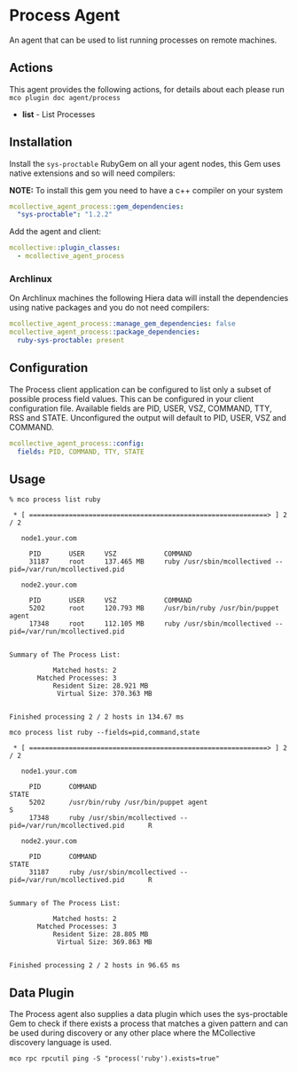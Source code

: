# Process Agent

An agent that can be used to list running processes on remote machines.

## Actions

This agent provides the following actions, for details about each please run `mco plugin doc agent/process`

 * **list** - List Processes

## Installation

Install the `sys-proctable` RubyGem on all your agent nodes, this Gem uses native extensions and so will need compilers:

**NOTE:** To install this gem you need to have a c++ compiler on your system

```yaml
mcollective_agent_process::gem_dependencies:
  "sys-proctable": "1.2.2"
```

Add the agent and client:

```yaml
mcollective::plugin_classes:
  - mcollective_agent_process
```

### Archlinux

On Archlinux machines the following Hiera data will install the dependencies using native packages and you do not need compilers:

```yaml
mcollective_agent_process::manage_gem_dependencies: false
mcollective_agent_process::package_dependencies:
  ruby-sys-proctable: present
```

## Configuration

The Process client application can be configured to list only a subset of possible process field values. This can be
configured in your client configuration file. Available fields are PID, USER, VSZ, COMMAND, TTY, RSS and STATE.
Unconfigured the output will default to PID, USER, VSZ and COMMAND.

```yaml
mcollective_agent_process::config:
  fields: PID, COMMAND, TTY, STATE
```

## Usage
```
% mco process list ruby

 * [ ============================================================> ] 2 / 2

   node1.your.com

     PID       USER     VSZ            COMMAND
     31187     root     137.465 MB     ruby /usr/sbin/mcollectived --pid=/var/run/mcollectived.pid

   node2.your.com

     PID       USER     VSZ            COMMAND
     5202      root     120.793 MB     /usr/bin/ruby /usr/bin/puppet agent
     17348     root     112.105 MB     ruby /usr/sbin/mcollectived --pid=/var/run/mcollectived.pid


Summary of The Process List:

           Matched hosts: 2
       Matched Processes: 3
           Resident Size: 28.921 MB
            Virtual Size: 370.363 MB


Finished processing 2 / 2 hosts in 134.67 ms
```

```
mco process list ruby --fields=pid,command,state

 * [ ============================================================> ] 2 / 2

   node1.your.com

     PID       COMMAND                                                          STATE
     5202      /usr/bin/ruby /usr/bin/puppet agent                              S
     17348     ruby /usr/sbin/mcollectived --pid=/var/run/mcollectived.pid      R

   node2.your.com

     PID       COMMAND                                                          STATE
     31187     ruby /usr/sbin/mcollectived --pid=/var/run/mcollectived.pid      R


Summary of The Process List:

           Matched hosts: 2
       Matched Processes: 3
           Resident Size: 28.805 MB
            Virtual Size: 369.863 MB


Finished processing 2 / 2 hosts in 96.65 ms
```

## Data Plugin

The Process agent also supplies a data plugin which uses the sys-proctable Gem to check if there exists a process
that matches a given pattern and can be used during discovery or any other place where the MCollective discovery
language is used.

```
mco rpc rpcutil ping -S "process('ruby').exists=true"
```
